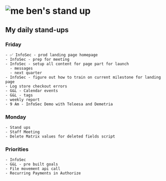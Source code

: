 # ![me](https://avatars2.githubusercontent.com/u/5232044?s=50&v=4) ben's stand up

## My daily stand-ups
      
### Friday

    - ✅ InfoSec - prod landing page homepage
    - InfoSec - prep for meeting
    - InfoSec - setup all content for page part for launch
      - messages
      - next quarter  
    - InfoSec - figure out how to train on current milestone for landing page
    - Log store checkout errors
    - G&L - Calendar events
    - G&L - tags
    - weekly report
    - 9 Am - InfoSec Demo with Teleesa and Demetria
    
### Monday

    - Stand ups  
    - Staff Meeting
    - Delete Matrix values for deleted fields script
    
### Priorities 
   
    - InfoSec
    - G&L - pre built goals
    - File movement api call
    - Recurring Payments in Authorize
